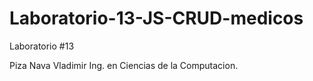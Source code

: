 # Laboratorio-13-JS-CRUD-medicos

Laboratorio #13

Piza Nava Vladimir Ing. en Ciencias de la Computacion. 
